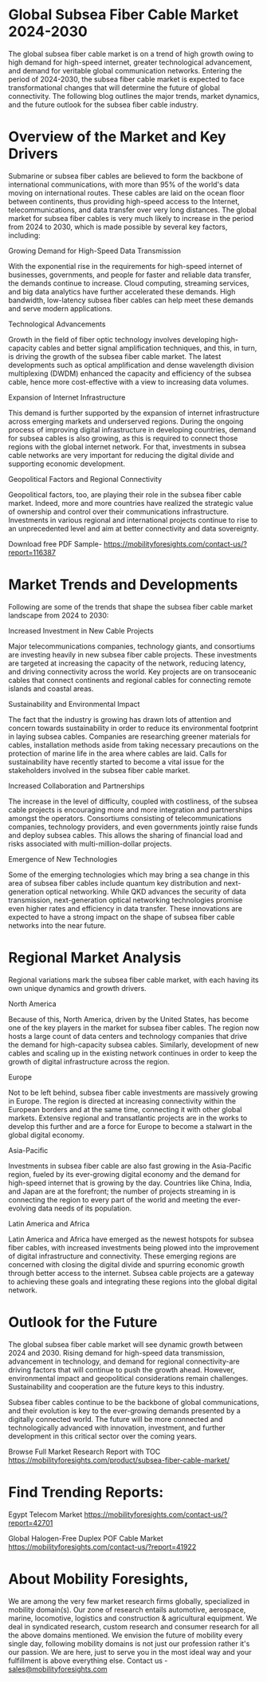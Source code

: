 # Global Subsea Fiber Cable Market 2024-2030

The global subsea fiber cable market is on a trend of high growth owing to high demand for high-speed internet, greater technological advancement, and demand for veritable global communication networks. Entering the period of 2024-2030, the subsea fiber cable market is expected to face transformational changes that will determine the future of global connectivity. The following blog outlines the major trends, market dynamics, and the future outlook for the subsea fiber cable industry.

# Overview of the Market and Key Drivers

Submarine or subsea fiber cables are believed to form the backbone of international communications, with more than 95% of the world's data moving on international routes. These cables are laid on the ocean floor between continents, thus providing high-speed access to the Internet, telecommunications, and data transfer over very long distances. The global market for subsea fiber cables is very much likely to increase in the period from 2024 to 2030, which is made possible by several key factors, including:

Growing Demand for High-Speed Data Transmission

With the exponential rise in the requirements for high-speed internet of businesses, governments, and people for faster and reliable data transfer, the demands continue to increase. Cloud computing, streaming services, and big data analytics have further accelerated these demands. High bandwidth, low-latency subsea fiber cables can help meet these demands and serve modern applications.

Technological Advancements

Growth in the field of fiber optic technology involves developing high-capacity cables and better signal amplification techniques, and this, in turn, is driving the growth of the subsea fiber cable market. The latest developments such as optical amplification and dense wavelength division multiplexing (DWDM) enhanced the capacity and efficiency of the subsea cable, hence more cost-effective with a view to increasing data volumes.

Expansion of Internet Infrastructure

This demand is further supported by the expansion of internet infrastructure across emerging markets and underserved regions. During the ongoing process of improving digital infrastructure in developing countries, demand for subsea cables is also growing, as this is required to connect those regions with the global internet network. For that, investments in subsea cable networks are very important for reducing the digital divide and supporting economic development.

Geopolitical Factors and Regional Connectivity

Geopolitical factors, too, are playing their role in the subsea fiber cable market. Indeed, more and more countries have realized the strategic value of ownership and control over their communications infrastructure. Investments in various regional and international projects continue to rise to an unprecedented level and aim at better connectivity and data sovereignty.

Download free PDF Sample- https://mobilityforesights.com/contact-us/?report=116387

# Market Trends and Developments

Following are some of the trends that shape the subsea fiber cable market landscape from 2024 to 2030:

Increased Investment in New Cable Projects

Major telecommunications companies, technology giants, and consortiums are investing heavily in new subsea fiber cable projects. These investments are targeted at increasing the capacity of the network, reducing latency, and driving connectivity across the world. Key projects are on transoceanic cables that connect continents and regional cables for connecting remote islands and coastal areas.

Sustainability and Environmental Impact

The fact that the industry is growing has drawn lots of attention and concern towards sustainability in order to reduce its environmental footprint in laying subsea cables. Companies are researching greener materials for cables, installation methods aside from taking necessary precautions on the protection of marine life in the area where cables are laid. Calls for sustainability have recently started to become a vital issue for the stakeholders involved in the subsea fiber cable market.

Increased Collaboration and Partnerships

The increase in the level of difficulty, coupled with costliness, of the subsea cable projects is encouraging more and more integration and partnerships amongst the operators. Consortiums consisting of telecommunications companies, technology providers, and even governments jointly raise funds and deploy subsea cables. This allows the sharing of financial load and risks associated with multi-million-dollar projects.

Emergence of New Technologies

Some of the emerging technologies which may bring a sea change in this area of subsea fiber cables include quantum key distribution and next-generation optical networking. While QKD advances the security of data transmission, next-generation optical networking technologies promise even higher rates and efficiency in data transfer. These innovations are expected to have a strong impact on the shape of subsea fiber cable networks into the near future.

# Regional Market Analysis

Regional variations mark the subsea fiber cable market, with each having its own unique dynamics and growth drivers.

North America

Because of this, North America, driven by the United States, has become one of the key players in the market for subsea fiber cables. The region now hosts a large count of data centers and technology companies that drive the demand for high-capacity subsea cables. Similarly, development of new cables and scaling up in the existing network continues in order to keep the growth of digital infrastructure across the region.

Europe

Not to be left behind, subsea fiber cable investments are massively growing in Europe. The region is directed at increasing connectivity within the European borders and at the same time, connecting it with other global markets. Extensive regional and transatlantic projects are in the works to develop this further and are a force for Europe to become a stalwart in the global digital economy.

Asia-Pacific

Investments in subsea fiber cable are also fast growing in the Asia-Pacific region, fueled by its ever-growing digital economy and the demand for high-speed internet that is growing by the day. Countries like China, India, and Japan are at the forefront; the number of projects streaming in is connecting the region to every part of the world and meeting the ever-evolving data needs of its population.

Latin America and Africa

Latin America and Africa have emerged as the newest hotspots for subsea fiber cables, with increased investments being plowed into the improvement of digital infrastructure and connectivity. These emerging regions are concerned with closing the digital divide and spurring economic growth through better access to the internet. Subsea cable projects are a gateway to achieving these goals and integrating these regions into the global digital network.

# Outlook for the Future

The global subsea fiber cable market will see dynamic growth between 2024 and 2030. Rising demand for high-speed data transmission, advancement in technology, and demand for regional connectivity-are driving factors that will continue to push the growth ahead. However, environmental impact and geopolitical considerations remain challenges. Sustainability and cooperation are the future keys to this industry.

Subsea fiber cables continue to be the backbone of global communications, and their evolution is key to the ever-growing demands presented by a digitally connected world. The future will be more connected and technologically advanced with innovation, investment, and further development in this critical sector over the coming years.

Browse Full Market Research Report with TOC https://mobilityforesights.com/product/subsea-fiber-cable-market/

# Find Trending Reports:

Egypt Telecom Market https://mobilityforesights.com/contact-us/?report=42701


Global Halogen-Free Duplex POF Cable Market https://mobilityforesights.com/contact-us/?report=41922




# About Mobility Foresights,
We are among the very few market research firms globally, specialized in mobility domain(s). Our zone of research entails automotive, aerospace, marine, locomotive, logistics and construction & agricultural equipment. We deal in syndicated research, custom research and consumer research for all the above domains mentioned.
We envision the future of mobility every single day, following mobility domains is not just our profession rather it's our passion. We are here, just to serve you in the most ideal way and your fulfillment is above everything else. Contact us -  sales@mobilityforesights.com
